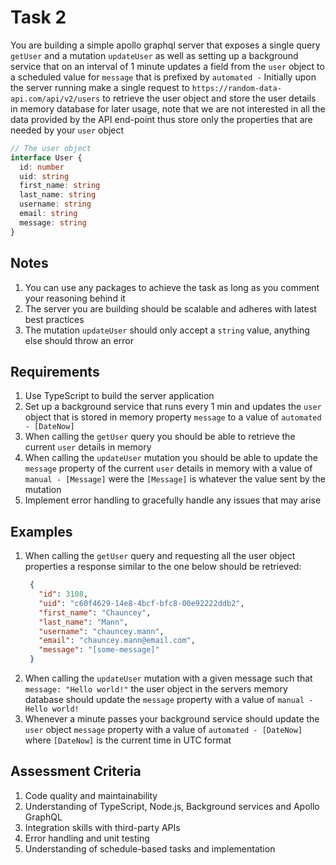 # Task 2

You are building a simple apollo graphql server that exposes a single query `getUser` and a mutation `updateUser` as well as setting up a background service that on an interval of 1 minute updates a field from the `user` object to a scheduled value for `message` that is prefixed by `automated -`
Initially upon the server running make a single request to `https://random-data-api.com/api/v2/users` to retrieve the user object and store the user details in memory database for later usage, note that we are not interested in all the data provided by the API end-point thus store only the properties that are needed by your `user` object
```typescript
// The user object
interface User {
  id: number
  uid: string
  first_name: string
  last_name: string
  username: string
  email: string
  message: string
}
```

## Notes

1. You can use any packages to achieve the task as long as you comment your reasoning behind it
2. The server you are building should be scalable and adheres with latest best practices
3. The mutation `updateUser` should only accept a `string` value, anything else should throw an error

## Requirements

1. Use TypeScript to build the server application
2. Set up a background service that runs every 1 min and updates the `user` object that is stored in memory property `message` to a value of `automated - [DateNow]`
3. When calling the `getUser` query you should be able to retrieve the current `user` details in memory
4. When calling the `updateUser` mutation you should be able to update the `message` property of the current `user` details in memory with a value of `manual - [Message]` were the `[Message]` is whatever the value sent by the mutation
5. Implement error handling to gracefully handle any issues that may arise

## Examples

1. When calling the `getUser` query and requesting all the user object properties a response similar to the one below should be retrieved:
   ```json
    {
      "id": 3108,
      "uid": "c60f4629-14e8-4bcf-bfc8-00e92222ddb2",
      "first_name": "Chauncey",
      "last_name": "Mann",
      "username": "chauncey.mann",
      "email": "chauncey.mann@email.com",
      "message": "[some-message]"
    }
    ```
2. When calling the `updateUser` mutation with a given message such that `message: "Hello world!"` the user object in the servers memory database should update the `message` property with a value of `manual - Hello world!`
3. Whenever a minute passes your background service should update the `user` object `message` property with a value of `automated - [DateNow]` where `[DateNow]` is the current time in UTC format

## Assessment Criteria

1. Code quality and maintainability
2. Understanding of TypeScript, Node.js, Background services and Apollo GraphQL
3. Integration skills with third-party APIs
4. Error handling and unit testing
5. Understanding of schedule-based tasks and implementation
